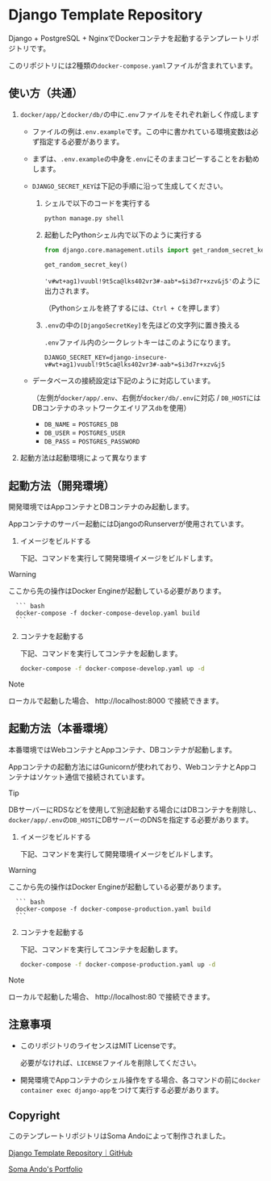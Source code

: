 # Django Template Repository

Django + PostgreSQL + NginxでDockerコンテナを起動するテンプレートリポジトリです。

このリポジトリには2種類の`docker-compose.yaml`ファイルが含まれています。

## 使い方（共通）

1. `docker/app/`と`docker/db/`の中に`.env`ファイルをそれぞれ新しく作成します

   - ファイルの例は`.env.example`です。この中に書かれている環境変数は必ず指定する必要があります。
  
   - まずは、`.env.example`の中身を`.env`にそのままコピーすることをお勧めします。

   - `DJANGO_SECRET_KEY`は下記の手順に沿って生成してください。

        1. シェルで以下のコードを実行する
           ``` bash
           python manage.py shell
           ```

        2. 起動したPythonシェル内で以下のように実行する
           ``` python
           from django.core.management.utils import get_random_secret_key

           get_random_secret_key()
           ```
           `'v#wt+ag1)vuubl!9t5ca@lks402vr3#-aab*=$i3d7r+xzv&j5'`のように出力されます。

           （Pythonシェルを終了するには、`Ctrl + C`を押します）

        3. `.env`の中の`[DjangoSecretKey]`を先ほどの文字列に置き換える

           `.env`ファイル内のシークレットキーはこのようになります。
           ```
           DJANGO_SECRET_KEY=django-insecure-v#wt+ag1)vuubl!9t5ca@lks402vr3#-aab*=$i3d7r+xzv&j5
           ```

   - データベースの接続設定は下記のように対応しています。

     （左側が`docker/app/.env`、右側が`docker/db/.env`に対応 / `DB_HOST`にはDBコンテナのネットワークエイリアス`db`を使用）

     - `DB_NAME` = `POSTGRES_DB`
     - `DB_USER` = `POSTGRES_USER`
     - `DB_PASS` = `POSTGRES_PASSWORD`

2. 起動方法は起動環境によって異なります

## 起動方法（開発環境）

   開発環境ではAppコンテナとDBコンテナのみ起動します。

   Appコンテナのサーバー起動にはDjangoのRunserverが使用されています。

   1. イメージをビルドする

      下記、コマンドを実行して開発環境イメージをビルドします。

> [!WARNING]
> ここから先の操作はDocker Engineが起動している必要があります。

      ``` bash
      docker-compose -f docker-compose-develop.yaml build
      ```

   2. コンテナを起動する

      下記、コマンドを実行してコンテナを起動します。

      ``` bash
      docker-compose -f docker-compose-develop.yaml up -d
      ```

> [!NOTE]
> ローカルで起動した場合、 http://localhost:8000 で接続できます。

## 起動方法（本番環境）

   本番環境ではWebコンテナとAppコンテナ、DBコンテナが起動します。

   Appコンテナの起動方法にはGunicornが使われており、WebコンテナとAppコンテナはソケット通信で接続されています。

> [!TIP]
> DBサーバーにRDSなどを使用して別途起動する場合にはDBコンテナを削除し、`docker/app/.env`の`DB_HOST`にDBサーバーのDNSを指定する必要があります。

   1. イメージをビルドする

      下記、コマンドを実行して開発環境イメージをビルドします。

> [!WARNING]
> ここから先の操作はDocker Engineが起動している必要があります。

      ``` bash
      docker-compose -f docker-compose-production.yaml build
      ```

   2. コンテナを起動する

      下記、コマンドを実行してコンテナを起動します。

      ``` bash
      docker-compose -f docker-compose-production.yaml up -d
      ```

> [!NOTE]
> ローカルで起動した場合、 http://localhost:80 で接続できます。

## 注意事項

- このリポジトリのライセンスはMIT Licenseです。

  必要がなければ、`LICENSE`ファイルを削除してください。

- 開発環境でAppコンテナのシェル操作をする場合、各コマンドの前に`docker container exec django-app`をつけて実行する必要があります。

## Copyright

このテンプレートリポジトリはSoma Andoによって制作されました。

[Django Template Repository｜GitHub](https://github.com/somando/DjangoTemplate)

[Soma Ando's Portfolio](https://somando.jp)
